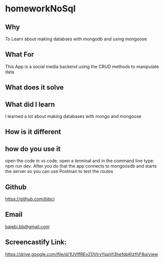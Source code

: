 # homeworkNoSql

## Why
To Learn about making databses with mongodb and using mongoose
## What For
This App is a social media backend using the CRUD methods to manipulate data
## What does it solve

## What did I learn
I learned a lot about making databases with mongo and mongoose
## How is it different

## how do you use it
open the code in vs code, open a terminal and in the command line type: npm run dev.  After you do that the app connects to mongoosdb and starts the server so you can use  Postman  to test the routes

## Github
https://github.com/bjbci
## Email
bajebi.bb@gmail.com
## Screencastify Link:
https://drive.google.com/file/d/1UVffREvZ0VlrvYppVt3hefdpKIzfhF8q/view
